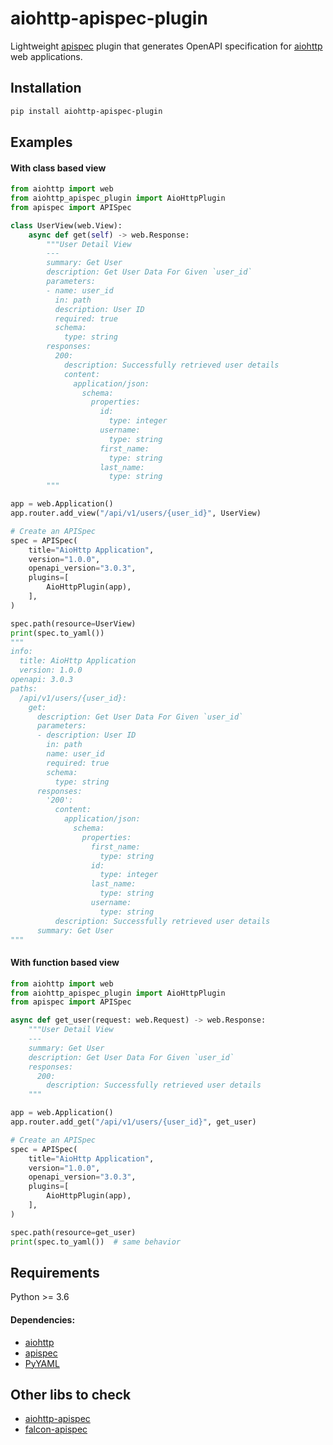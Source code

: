 # aiohttp-apispec-plugin

Lightweight [apispec](https://github.com/marshmallow-code/apispec) plugin that generates OpenAPI specification  for [aiohttp](https://docs.aiohttp.org/en/stable/) web applications.


## Installation

```bash
pip install aiohttp-apispec-plugin
```

## Examples

#### With class based view

```python
from aiohttp import web
from aiohttp_apispec_plugin import AioHttpPlugin
from apispec import APISpec

class UserView(web.View):
    async def get(self) -> web.Response:
        """User Detail View
        ---
        summary: Get User
        description: Get User Data For Given `user_id`
        parameters:
        - name: user_id
          in: path
          description: User ID
          required: true
          schema:
            type: string
        responses:
          200:
            description: Successfully retrieved user details
            content:
              application/json:
                schema:
                  properties:
                    id:
                      type: integer
                    username:
                      type: string
                    first_name:
                      type: string
                    last_name:
                      type: string
        """

app = web.Application()
app.router.add_view("/api/v1/users/{user_id}", UserView)

# Create an APISpec
spec = APISpec(
    title="AioHttp Application",
    version="1.0.0",
    openapi_version="3.0.3",
    plugins=[
        AioHttpPlugin(app),
    ],
)

spec.path(resource=UserView)
print(spec.to_yaml())
"""
info:
  title: AioHttp Application
  version: 1.0.0
openapi: 3.0.3
paths:
  /api/v1/users/{user_id}:
    get:
      description: Get User Data For Given `user_id`
      parameters:
      - description: User ID
        in: path
        name: user_id
        required: true
        schema:
          type: string
      responses:
        '200':
          content:
            application/json:
              schema:
                properties:
                  first_name:
                    type: string
                  id:
                    type: integer
                  last_name:
                    type: string
                  username:
                    type: string
          description: Successfully retrieved user details
      summary: Get User
"""
```

#### With function based view

```python
from aiohttp import web
from aiohttp_apispec_plugin import AioHttpPlugin
from apispec import APISpec

async def get_user(request: web.Request) -> web.Response:
    """User Detail View
    ---
    summary: Get User
    description: Get User Data For Given `user_id`
    responses:
      200:
        description: Successfully retrieved user details
    """

app = web.Application()
app.router.add_get("/api/v1/users/{user_id}", get_user)

# Create an APISpec
spec = APISpec(
    title="AioHttp Application",
    version="1.0.0",
    openapi_version="3.0.3",
    plugins=[
        AioHttpPlugin(app),
    ],
)

spec.path(resource=get_user)
print(spec.to_yaml())  # same behavior
```

## Requirements

Python >= 3.6

#### Dependencies:
- [aiohttp](https://github.com/aio-libs/aiohttp)
- [apispec](https://github.com/marshmallow-code/apispec)
- [PyYAML](https://github.com/yaml/pyyaml)


## Other libs to check
- [aiohttp-apispec](https://github.com/maximdanilchenko/aiohttp-apispec)
- [falcon-apispec](https://github.com/alysivji/falcon-apispec)

